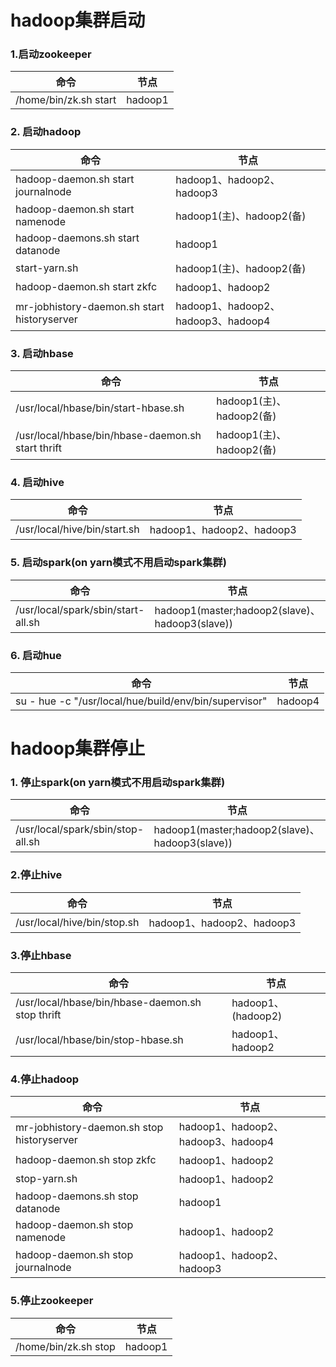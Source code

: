 # hadoop集群启动

### 1.启动zookeeper

命令|节点
----|----
/home/bin/zk.sh start                          | hadoop1

### 2. 启动hadoop

命令|节点
----|----
hadoop-daemon.sh start journalnode             | hadoop1、hadoop2、hadoop3
hadoop-daemon.sh start namenode                | hadoop1(主)、hadoop2(备)
hadoop-daemons.sh start datanode               | hadoop1
start-yarn.sh                                  | hadoop1(主)、hadoop2(备)
hadoop-daemon.sh start zkfc                    | hadoop1、hadoop2
mr-jobhistory-daemon.sh start historyserver    | hadoop1、hadoop2、hadoop3、hadoop4

### 3. 启动hbase

命令|节点
----|----
/usr/local/hbase/bin/start-hbase.sh                  | hadoop1(主)、hadoop2(备)
/usr/local/hbase/bin/hbase-daemon.sh start thrift    | hadoop1(主)、hadoop2(备)

### 4. 启动hive

命令|节点
----|----
/usr/local/hive/bin/start.sh                   | hadoop1、hadoop2、hadoop3

### 5. 启动spark(on yarn模式不用启动spark集群)

命令|节点
----|----
/usr/local/spark/sbin/start-all.sh             | hadoop1(master;hadoop2(slave)、hadoop3(slave))

### 6. 启动hue

命令|节点
----|----
su - hue -c "/usr/local/hue/build/env/bin/supervisor"    | hadoop4

# hadoop集群停止

### 1. 停止spark(on yarn模式不用启动spark集群)

命令|节点
----|----
/usr/local/spark/sbin/stop-all.sh             | hadoop1(master;hadoop2(slave)、hadoop3(slave))

### 2.停止hive

命令|节点
----|----
/usr/local/hive/bin/stop.sh                   | hadoop1、hadoop2、hadoop3

### 3.停止hbase

命令|节点
----|----
/usr/local/hbase/bin/hbase-daemon.sh stop thrift     | hadoop1、(hadoop2)
/usr/local/hbase/bin/stop-hbase.sh                   | hadoop1、hadoop2

### 4.停止hadoop

命令|节点
----|----
mr-jobhistory-daemon.sh stop historyserver    | hadoop1、hadoop2、hadoop3、hadoop4
hadoop-daemon.sh stop zkfc                    | hadoop1、hadoop2
stop-yarn.sh                                  | hadoop1、hadoop2
hadoop-daemons.sh stop datanode               | hadoop1
hadoop-daemon.sh stop namenode                | hadoop1、hadoop2
hadoop-daemon.sh stop journalnode             | hadoop1、hadoop2、hadoop3

### 5.停止zookeeper

命令|节点
----|----
/home/bin/zk.sh stop                          | hadoop1
